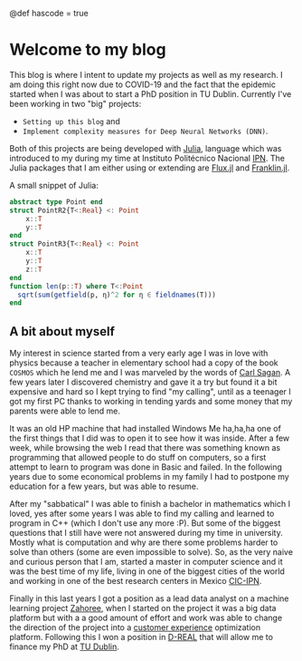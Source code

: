 @def hascode = true

# Welcome to my blog

<!-- \tableofcontents  you can use \toc as well -->

This blog is where I intent to update my projects as well as my research. I am doing this right now due to COVID-19 and the fact that the epidemic started when I was about to start a PhD position in TU Dublin.
Currently I've been working in two "big" projects:
* `Setting up this blog` and
* `Implement complexity measures for Deep Neural Networks (DNN)`.

Both of this projects are being developed with [Julia](https://julialang.org/), language which was introduced to my during my time at Instituto Politécnico Nacional [IPN](https://www.ipn.mx/). The Julia packages that I am either using or extending are [Flux.jl](https://fluxml.ai/) and [Franklin.jl](https://franklinjl.org/).

A small snippet of Julia:
```julia
abstract type Point end
struct PointR2{T<:Real} <: Point
    x::T
    y::T
end
struct PointR3{T<:Real} <: Point
    x::T
    y::T
    z::T
end
function len(p::T) where T<:Point
  sqrt(sum(getfield(p, η)^2 for η ∈ fieldnames(T)))
end
```

## A bit about myself

My interest in science started from a very early age I was in love with physics because a teacher in elementary school had a copy of the book `COSMOS` which he lend me and I was marveled by the words of [Carl Sagan](https://en.wikipedia.org/wiki/Carl_Sagan). A few years later I discovered chemistry and gave it a try but found it a bit expensive and hard so I kept trying to find "my calling", until as a teenager I got my first PC thanks to working in tending yards and some money that my parents were able to lend me.

It was an old HP machine that had installed Windows Me  ha,ha,ha one of the first things that I did was to open it to see how it was inside. After a few week, while browsing the web I read that there was something known as programming that allowed people to do stuff on computers, so a first attempt to learn to program was done in Basic and failed. In the following years due to some economical problems in my family I had to postpone my education for a few years, but was able to resume.

After my "sabbatical" I was able to finish a bachelor in mathematics which I loved, yes after some years I was able to find my calling and learned to program in C++ (which I don't use any more :P). But some of the biggest questions that I still have were not answered during my time in university. Mostly what is computation and why are there some problems harder to solve than others (some are even impossible to solve). So, as the very naive and curious person that I am, started a master in computer science and it was the best time of my life, living in one of the biggest cities of the world and working in one of the best research centers in Mexico [CIC-IPN](http://www.cic.ipn.mx/index.php/es/).

Finally in this last years I got a position as a lead data analyst on a machine learning project [Zahoree](https://infolink-exp.com/customer-experience-analytics/), when I started on the project it was a big data platform but with a a good amount of effort and work was able to change the direction of the project into a [customer experience](https://en.wikipedia.org/wiki/Customer_experience) optimization platform. Following this I won a position in [D-REAL](https://d-real.ie/) that will allow me to finance my PhD at [TU Dublin](https://www.tudublin.ie/).
